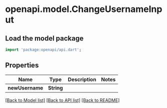 # openapi.model.ChangeUsernameInput

## Load the model package
```dart
import 'package:openapi/api.dart';
```

## Properties
Name | Type | Description | Notes
------------ | ------------- | ------------- | -------------
**newUsername** | **String** |  | 

[[Back to Model list]](../README.md#documentation-for-models) [[Back to API list]](../README.md#documentation-for-api-endpoints) [[Back to README]](../README.md)


